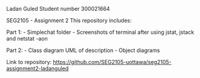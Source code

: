 Ladan Guled
Student number 300021664

SEG2105 - Assignment 2
This repository includes:

Part 1: 
	- Simplechat folder
	- Screenshots of terminal after using jstat, jstack and netstat -aon

Part 2: 
	- Class diagram UML of description
	- Object diagrams 

Link to repository: https://github.com/SEG2105-uottawa/seg2105-assignment2-ladanguled



